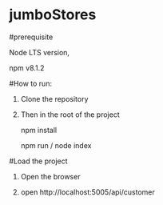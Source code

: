 # jumboStores

#prerequisite

Node LTS version,

npm v8.1.2

#How to run:
1. Clone the repository

2. Then in the root of the project

    npm install
    
    npm run / node index
    
 #Load the project
 
 1. Open the browser

 2. open http://localhost:5005/api/customer
